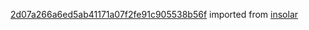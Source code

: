 [2d07a266a6ed5ab41171a07f2fe91c905538b56f](https://github.com/insolar/insolar/commit/2d07a266a6ed5ab41171a07f2fe91c905538b56f) imported from [insolar](https://github.com/insolar/insolar)

